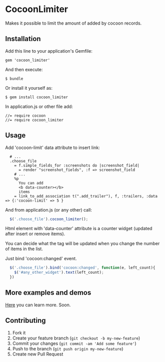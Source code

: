 # CocoonLimiter

Makes it possible to limit the amount of added by cocoon records.

## Installation

Add this line to your application's Gemfile:

    gem 'cocoon_limiter'

And then execute:

    $ bundle

Or install it yourself as:

    $ gem install cocoon_limiter

In application.js or other file add:

    //= require cocoon
    //= require cocoon_limiter

## Usage

Add 'cocoon-limit' data attribute to insert link:

``` haml
  # ...
  .choose_file
    = f.simple_fields_for :screenshots do |screenshot_field|
      = render "screenshot_fields", :f => screenshot_field
    # ...
    %p
      You can add
      <b data-counter></b>
      items
    = link_to_add_association t(".add_trailer"), f, :trailers, :data => {:'cocoon-limit' => 5 }
```

And from application.js (or any other) call:

``` javascript
  $('.choose_file').cocoon_limiter();
```

Html element with 'data-counter' attribute is a counter widget (updated
after insert or remove items).

You can decide what the tag will be updated when you change the number
of items in the list.

Just bind 'cocoon:changed' event.

``` javascript
  $('.choose_file').bind('cocoon:changed', function(e, left_count){
    $('#any_other_widget').text(left_count);
  })
```

## More examples and demos

[Here](http://cocoon-limiter.herokuapp.com "Cocoon Limiter demo") you can learn more. Soon.

## Contributing

1. Fork it
2. Create your feature branch (`git checkout -b my-new-feature`)
3. Commit your changes (`git commit -am 'Add some feature'`)
4. Push to the branch (`git push origin my-new-feature`)
5. Create new Pull Request
